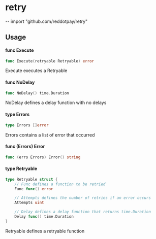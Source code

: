 # retry
--
    import "github.com/reddotpay/retry"


## Usage

#### func  Execute

```go
func Execute(retryable Retryable) error
```
Execute executes a Retryable

#### func  NoDelay

```go
func NoDelay() time.Duration
```
NoDelay defines a delay function with no delays

#### type Errors

```go
type Errors []error
```

Errors contains a list of error that occurred

#### func (Errors) Error

```go
func (errs Errors) Error() string
```

#### type Retryable

```go
type Retryable struct {
	// Func defines a function to be retried
	Func func() error

	// Attempts defines the number of retries if an error occurs
	Attempts uint

	// Delay defines a delay function that returns time.Duration
	Delay func() time.Duration
}
```

Retryable defines a retryable function

